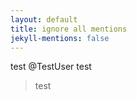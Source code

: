 ```yaml
---
layout: default
title: ignore all mentions
jekyll-mentions: false
---
```


test @TestUser test
> test
